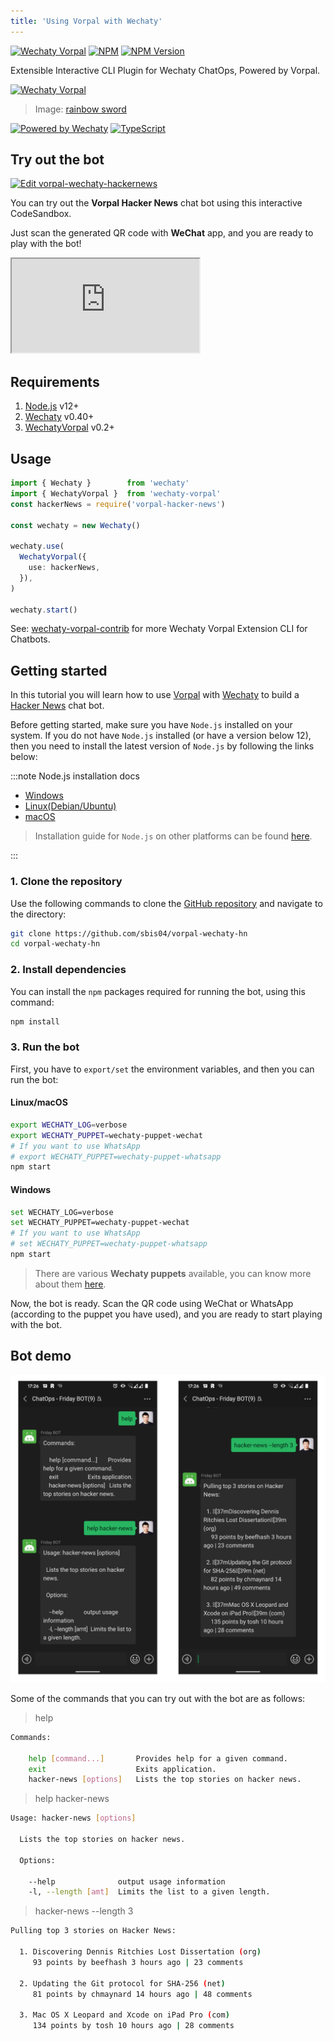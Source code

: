 ```yaml
---
title: 'Using Vorpal with Wechaty'
---
```


[![Wechaty Vorpal](https://img.shields.io/badge/Wechaty-Vorpal-brightgreen.svg)](https://github.com/wechaty/wechaty-vorpal)
[![NPM](https://github.com/wechaty/wechaty-vorpal/workflows/NPM/badge.svg)](https://github.com/wechaty/wechaty-vorpal/actions?query=workflow%3ANPM)
 [![NPM Version](https://img.shields.io/npm/v/wechaty-vorpal?color=brightgreen)](https://www.npmjs.com/package/wechaty-vorpal)

Extensible Interactive CLI Plugin for Wechaty ChatOps, Powered by Vorpal.

[![Wechaty Vorpal](https://wechaty.github.io/wechaty-vorpal/images/wechaty-vorpal.png)](https://github.com/wechaty/wechaty-vorpal)

> Image: [rainbow sword](http://pixelartmaker.com/art/3008b950f5ab168)

[![Powered by Wechaty](https://img.shields.io/badge/Powered%20By-Wechaty-brightgreen.svg)](https://github.com/Wechaty/wechaty)
[![TypeScript](https://img.shields.io/badge/%3C%2F%3E-TypeScript-blue.svg)](https://www.typescriptlang.org/)

## Try out the bot

[![Edit vorpal-wechaty-hackernews](https://codesandbox.io/static/img/play-codesandbox.svg)](https://codesandbox.io/s/github/sbis04/vorpal-wechaty-hackernews/tree/main/?fontsize=12&hidenavigation=1&module=%2Fvorpal-bot.ts&theme=dark)

You can try out the **Vorpal Hacker News** chat bot using this interactive CodeSandbox.

Just scan the generated QR code with **WeChat** app, and you are ready to play with the bot!

<iframe
  class="codesandbox"
  src="https://codesandbox.io/embed/github/sbis04/vorpal-wechaty-hackernews/tree/main/?fontsize=12&hidenavigation=1&module=%2Fvorpal-bot.ts&theme=dark"
  title="vorpal-wechaty-hackernews"
  sandbox="allow-forms allow-modals allow-popups allow-same-origin allow-scripts"
></iframe>

## Requirements

1. [Node.js](https://nodejs.org/en/download) v12+
2. [Wechaty](https://github.com/wechaty/wechaty) v0.40+
3. [WechatyVorpal](https://github.com/wechaty/wechaty-vorpal) v0.2+

## Usage

```ts
import { Wechaty }        from 'wechaty'
import { WechatyVorpal }  from 'wechaty-vorpal'
const hackerNews = require('vorpal-hacker-news')

const wechaty = new Wechaty()

wechaty.use(
  WechatyVorpal({
    use: hackerNews,
  }),
)

wechaty.start()
```

See: [wechaty-vorpal-contrib](https://github.com/wechaty/wechaty-vorpal-contrib) for more Wechaty Vorpal Extension CLI for Chatbots.

## Getting started

In this tutorial you will learn how to use [Vorpal](https://github.com/wechaty/wechaty-vorpal) with [Wechaty](https://wechaty.js.org/) to build a [Hacker News](https://news.ycombinator.com/) chat bot.

Before getting started, make sure you have `Node.js` installed on your system. If you do not have `Node.js` installed (or have a version below 12), then you need to install the latest version of `Node.js` by following the links below:

:::note Node.js installation docs

* [Windows](https://nodejs.org/en/download/package-manager/#windows)
* [Linux\(Debian/Ubuntu\)](https://nodejs.org/en/download/package-manager/#debian-and-ubuntu-based-linux-distributions)
* [macOS](https://nodejs.org/en/download/package-manager/#macos)

> Installation guide for `Node.js` on other platforms can be found [here](https://nodejs.org/en/download/package-manager/).

:::

### 1. Clone the repository

Use the following commands to clone the [GitHub repository](https://github.com/sbis04/vorpal-wechaty-hn) and navigate to the directory:

```bash
git clone https://github.com/sbis04/vorpal-wechaty-hn
cd vorpal-wechaty-hn
```

### 2. Install dependencies

You can install the `npm` packages required for running the bot, using this command:

```sh
npm install
```

### 3. Run the bot

First, you have to `export/set` the environment variables, and then you can run the bot:

#### Linux/macOS

```bash
export WECHATY_LOG=verbose
export WECHATY_PUPPET=wechaty-puppet-wechat
# If you want to use WhatsApp
# export WECHATY_PUPPET=wechaty-puppet-whatsapp
npm start
```

#### Windows

```bash
set WECHATY_LOG=verbose
set WECHATY_PUPPET=wechaty-puppet-wechat
# If you want to use WhatsApp
# set WECHATY_PUPPET=wechaty-puppet-whatsapp
npm start
```

> There are various **Wechaty puppets** available, you can know more about them [here](https://github.com/wechaty/wechaty-getting-started#working-with-different-puppets).

Now, the bot is ready. Scan the QR code using WeChat or WhatsApp (according to the puppet you have used), and you are ready to start playing with the bot.

## Bot demo

![Wechaty Vorpal Hacker News](../../static/img/docs/tutorials/wechaty-vorpal-hacker-news.png)

Some of the commands that you can try out with the bot are as follows:

> help

```sh
Commands:

    help [command...]       Provides help for a given command.
    exit                    Exits application.
    hacker-news [options]   Lists the top stories on hacker news.
```

> help hacker-news

```sh
Usage: hacker-news [options]

  Lists the top stories on hacker news.

  Options:

    --help              output usage information
    -l, --length [amt]  Limits the list to a given length.
```

> hacker-news --length 3

```sh
Pulling top 3 stories on Hacker News:

  1. Discovering Dennis Ritchies Lost Dissertation (org)
     93 points by beefhash 3 hours ago | 23 comments

  2. Updating the Git protocol for SHA-256 (net)
     81 points by chmaynard 14 hours ago | 48 comments

  3. Mac OS X Leopard and Xcode on iPad Pro (com)
     134 points by tosh 10 hours ago | 28 comments
```
